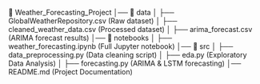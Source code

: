 📂 Weather_Forecasting_Project
│── 📂 data
│   ├── GlobalWeatherRepository.csv  (Raw dataset)
│   ├── cleaned_weather_data.csv      (Processed dataset)
│   ├── arima_forecast.csv            (ARIMA forecast results)
│── 📂 notebooks
│   ├── weather_forecasting.ipynb     (Full Jupyter notebook)
│── 📂 src
│   ├── data_preprocessing.py         (Data cleaning script)
│   ├── eda.py                        (Exploratory Data Analysis)
│   ├── forecasting.py                 (ARIMA & LSTM forecasting)
│── README.md                          (Project Documentation)

